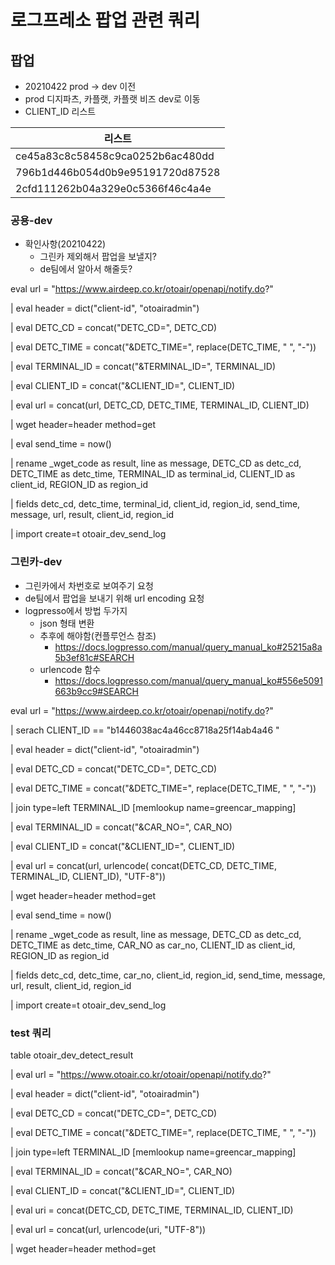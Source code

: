 # 로그프레소 팝업 관련 쿼리

## 팝업

- 20210422 prod -> dev 이전
- prod 디지파츠, 카플랫, 카플랫 비즈 dev로 이동
- CLIENT_ID 리스트

|리스트   |
|---|
| ce45a83c8c58458c9ca0252b6ac480dd  |
| 796b1d446b054d0b9e95191720d87528  |
| 2cfd111262b04a329e0c5366f46c4a4e  |




### 공용-dev
- 확인사항(20210422) 
   - 그린카 제외해서 팝업을 보낼지?
   - de팀에서 알아서 해줄듯?

eval url = "https://www.airdeep.co.kr/otoair/openapi/notify.do?"

| eval header = dict("client-id", "otoairadmin")

| eval DETC_CD = concat("DETC_CD=", DETC_CD)

| eval DETC_TIME = concat("&DETC_TIME=", replace(DETC_TIME, " ", "-"))

| eval TERMINAL_ID = concat("&TERMINAL_ID=", TERMINAL_ID)

| eval CLIENT_ID = concat("&CLIENT_ID=", CLIENT_ID)

| eval url = concat(url, DETC_CD, DETC_TIME, TERMINAL_ID, CLIENT_ID)

| wget header=header method=get

| eval send_time = now()

| rename _wget_code as result, line as message, DETC_CD as detc_cd, DETC_TIME as detc_time, TERMINAL_ID as terminal_id, CLIENT_ID as client_id, REGION_ID as region_id

| fields detc_cd, detc_time, terminal_id, client_id, region_id, send_time, message, url, result, client_id, region_id

| import create=t otoair_dev_send_log


### 그린카-dev

- 그린카에서 차번호로 보여주기 요청
- de팀에서 팝업을 보내기 위해 url encoding 요청
- logpresso에서 방법 두가지
  - json 형태 변환
  - 추후에 해야함(컨플루언스 참조)
    - https://docs.logpresso.com/manual/query_manual_ko#25215a8a5b3ef81c#SEARCH
  - urlencode 함수
    - https://docs.logpresso.com/manual/query_manual_ko#556e5091663b9cc9#SEARCH

eval url = "https://www.airdeep.co.kr/otoair/openapi/notify.do?"

| serach CLIENT_ID == "b1446038ac4a46cc8718a25f14ab4a46	"

| eval header = dict("client-id", "otoairadmin")

| eval DETC_CD = concat("DETC_CD=", DETC_CD)

| eval DETC_TIME = concat("&DETC_TIME=", replace(DETC_TIME, " ", "-"))

| join type=left TERMINAL_ID
[memlookup name=greencar_mapping]

| eval TERMINAL_ID = concat("&CAR_NO=", CAR_NO)

| eval CLIENT_ID = concat("&CLIENT_ID=", CLIENT_ID)

| eval url = concat(url, urlencode( concat(DETC_CD, DETC_TIME, TERMINAL_ID, CLIENT_ID), "UTF-8"))

| wget header=header method=get

| eval send_time = now()

| rename _wget_code as result, line as message, DETC_CD as detc_cd, DETC_TIME as detc_time, CAR_NO as car_no, CLIENT_ID as client_id, REGION_ID as region_id

| fields detc_cd, detc_time, car_no, client_id, region_id, send_time, message, url, result, client_id, region_id

| import create=t otoair_dev_send_log

### test 쿼리

table otoair_dev_detect_result

| eval url = "https://www.otoair.co.kr/otoair/openapi/notify.do?"

| eval header = dict("client-id", "otoairadmin")

| eval DETC_CD = concat("DETC_CD=", DETC_CD)

| eval DETC_TIME = concat("&DETC_TIME=", replace(DETC_TIME, " ", "-"))

| join type=left TERMINAL_ID
[memlookup name=greencar_mapping]

| eval TERMINAL_ID = concat("&CAR_NO=", CAR_NO)

| eval CLIENT_ID = concat("&CLIENT_ID=", CLIENT_ID)

| eval uri = concat(DETC_CD, DETC_TIME, TERMINAL_ID, CLIENT_ID)

| eval url = concat(url, urlencode(uri, "UTF-8"))

| wget header=header method=get


